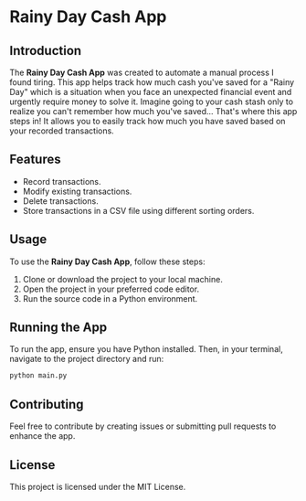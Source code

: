 # Rainy Day Cash App

## Introduction
The **Rainy Day Cash App** was created to automate a manual process I found tiring. This app helps track how much cash you've saved for a "Rainy Day" which is a situation when you face an unexpected financial event and urgently require money to solve it. 
Imagine going to your cash stash only to realize you can't remember how much you've saved... That's where this app steps in! It allows you to easily track how much you have saved based on your recorded transactions.

## Features
- Record transactions.
- Modify existing transactions.
- Delete transactions.
- Store transactions in a CSV file using different sorting orders.

## Usage
To use the **Rainy Day Cash App**, follow these steps:
1. Clone or download the project to your local machine.
2. Open the project in your preferred code editor.
3. Run the source code in a Python environment.

## Running the App
To run the app, ensure you have Python installed. Then, in your terminal, navigate to the project directory and run:
```bash
python main.py
```

## Contributing
Feel free to contribute by creating issues or submitting pull requests to enhance the app.

## License
This project is licensed under the MIT License.


